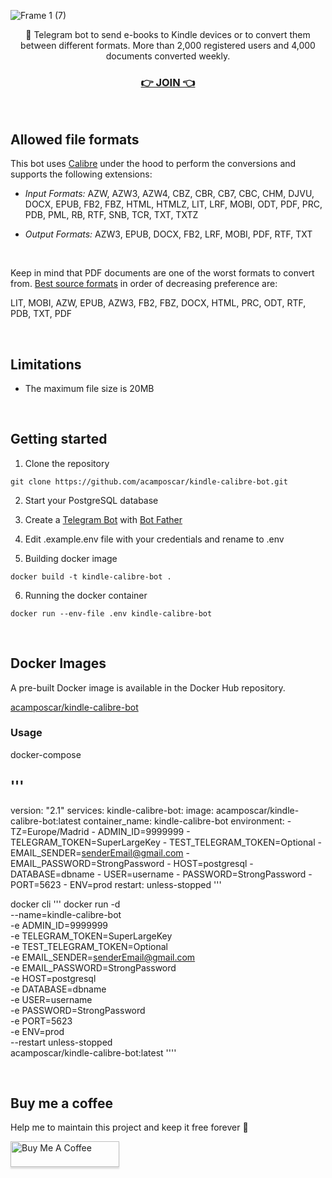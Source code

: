 ![Frame 1 (7)](https://user-images.githubusercontent.com/9263545/183492049-aa4a8da6-7c4a-476f-a213-c5e6e413ec06.png)

<p align='center'>🤖 Telegram bot to send e-books to Kindle devices or to convert them between different formats. More than 2,000 registered users and 4,000 documents converted weekly.</p>
<h3 align='center'><a href='https://t.me/KindleSendBot'>👉 JOIN 👈</a></h3>

<br>

## Allowed file formats

This bot uses [Calibre](https://calibre-ebook.com/) under the hood to perform the conversions and supports the following extensions:

- _Input Formats:_ AZW, AZW3, AZW4, CBZ, CBR, CB7, CBC, CHM, DJVU, DOCX, EPUB, FB2, FBZ, HTML, HTMLZ, LIT, LRF, MOBI, ODT, PDF, PRC, PDB, PML, RB, RTF, SNB, TCR, TXT, TXTZ

- _Output Formats:_ AZW3, EPUB, DOCX, FB2, LRF, MOBI, PDF, RTF, TXT

<br>

Keep in mind that PDF documents are one of the worst formats to convert from. [Best source formats](https://manual.calibre-ebook.com/faq.html#what-are-the-best-source-formats-to-convert) in order of decreasing preference are:

LIT, MOBI, AZW, EPUB, AZW3, FB2, FBZ, DOCX, HTML, PRC, ODT, RTF, PDB, TXT, PDF

<br>

## Limitations

- The maximum file size is 20MB

<br>

## Getting started

1. Clone the repository

```
git clone https://github.com/acamposcar/kindle-calibre-bot.git
```

2. Start your PostgreSQL database

3. Create a [Telegram Bot](https://core.telegram.org/bots) with [Bot Father](https://t.me/botfather)

4. Edit .example.env file with your credentials and rename to .env

5. Building docker image

```
docker build -t kindle-calibre-bot .
```

6. Running the docker container

```
docker run --env-file .env kindle-calibre-bot
```

<br>

## Docker Images

A pre-built Docker image is available in the Docker Hub repository.

[acamposcar/kindle-calibre-bot](https://hub.docker.com/repository/docker/acamposcar/kindle-calibre-bot)

### Usage

docker-compose

## '''

version: "2.1"
services:
kindle-calibre-bot:
image: acamposcar/kindle-calibre-bot:latest
container_name: kindle-calibre-bot
environment: - TZ=Europe/Madrid - ADMIN_ID=9999999 - TELEGRAM_TOKEN=SuperLargeKey - TEST_TELEGRAM_TOKEN=Optional - EMAIL_SENDER=senderEmail@gmail.com - EMAIL_PASSWORD=StrongPassword - HOST=postgresql - DATABASE=dbname - USER=username - PASSWORD=StrongPassword - PORT=5623 - ENV=prod
restart: unless-stopped
'''

docker cli
'''
docker run -d \
 --name=kindle-calibre-bot \
 -e ADMIN_ID=9999999 \
 -e TELEGRAM_TOKEN=SuperLargeKey \
 -e TEST_TELEGRAM_TOKEN=Optional \
 -e EMAIL_SENDER=senderEmail@gmail.com \
 -e EMAIL_PASSWORD=StrongPassword \
 -e HOST=postgresql \
 -e DATABASE=dbname \
 -e USER=username \
 -e PASSWORD=StrongPassword \
 -e PORT=5623 \
 -e ENV=prod \
 --restart unless-stopped \
 acamposcar/kindle-calibre-bot:latest
''''

<br>

## Buy me a coffee

Help me to maintain this project and keep it free forever 🚀

<a href="https://www.buymeacoffee.com/acamposcar" target="_blank"><img src="https://www.buymeacoffee.com/assets/img/custom_images/orange_img.png" alt="Buy Me A Coffee" style="height: 41px !important;width: 174px !important;box-shadow: 0px 3px 2px 0px rgba(190, 190, 190, 0.5) !important;-webkit-box-shadow: 0px 3px 2px 0px rgba(190, 190, 190, 0.5) !important;" ></a>
